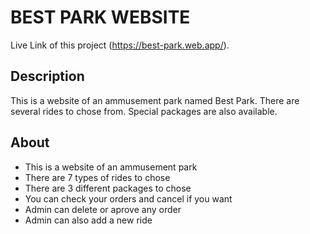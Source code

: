 # BEST PARK WEBSITE

Live Link of this project (https://best-park.web.app/).

## Description
This is a website of an ammusement park named Best Park. There are several rides to chose from.
Special packages are also available.

## About

- This is a website of an ammusement park
- There are 7 types of rides to chose
- There are 3 different packages to chose
- You can check your orders and cancel if you want
- Admin can delete or aprove any order
- Admin can also add a new ride